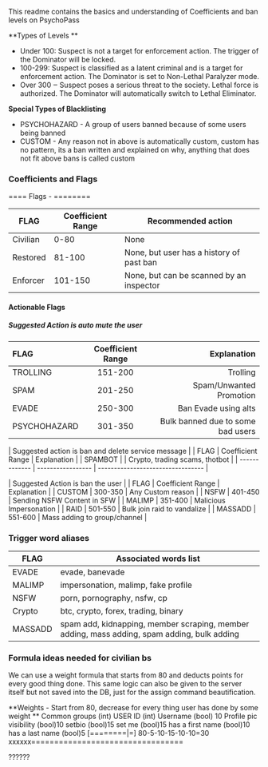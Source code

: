 
This readme contains the basics and understanding of Coefficients and ban levels on PsychoPass

**Types of Levels **
- Under 100: Suspect is not a target for enforcement action. The trigger of the Dominator will be locked.
- 100-299: Suspect is classified as a latent criminal and is a target for enforcement action. The Dominator is set to Non-Lethal Paralyzer mode.
- Over 300 ‒ Suspect poses a serious threat to the society. Lethal force is authorized. The Dominator will automatically switch to Lethal Eliminator.

**Special Types of Blacklisting**
- PSYCHOHAZARD - A group of users banned because of some users being banned
- CUSTOM - Any reason not in above is automatically custom, custom has no pattern, its a ban written and explained on why, anything that does not fit above bans is called custom

### Coefficients and Flags

==== Flags     -  ========

| FLAG  |Coefficient Range   | Recommended action  |
| ------------ | ------------ | ------------ |
| Civilian  | 0-80  |  None |
| Restored  | 81-100  | None, but user has a history of past ban  |
| Enforcer  | 101-150  | None, but can be scanned by an inspector  |

#### Actionable Flags

##### Suggested Action is auto mute the user

|     FLAG      | Coefficient Range |          Explanation              |
| :------------ | :---------------: | --------------------------------: |
| TROLLING      |     151-200       | Trolling                          |
| SPAM          |     201-250       | Spam/Unwanted Promotion           |
| EVADE         |     250-300       | Ban Evade using alts              |
| PSYCHOHAZARD  |     301-350       | Bulk banned due to some bad users |


|         Suggested action is ban and delete service message            |
|     FLAG      | Coefficient Range |          Explanation              |
| SPAMBOT       |                   | Crypto, trading scams, thotbot    |
| ------------- | ----------------- | --------------------------------- |

|                 Suggested Action is ban the user                      |
|     FLAG      | Coefficient Range |          Explanation              |
| CUSTOM   | 300-350  | Any Custom reason        |
| NSFW     | 401-450  |  Sending NSFW Content in SFW |
| MALIMP   | 351-400  | Malicious Impersonation  |
| RAID     | 501-550  | Bulk join raid to vandalize   |
| MASSADD  | 551-600  |  Mass adding to group/channel |

### Trigger word aliases

| FLAG  | Associated words list  |
| ------------ | ------------ |
| EVADE   |  evade, banevade| 
| MALIMP  |  impersonation, malimp, fake profile| 
| NSFW    |  porn, pornography, nsfw, cp| 
| Crypto  |  btc, crypto, forex, trading, binary| 
| MASSADD |  spam add, kidnapping, member scraping, member adding, mass adding, spam adding, bulk adding| 

### Formula ideas needed for civilian bs 
We can use a weight formula that starts from 80 and deducts points for every good thing done. This same logic can also be given to the server itself but not saved into the DB, just for the assign command beautification.

**Weights - Start from 80, decrease for every thing user has done by some weight 
**
Common groups (int)
USER ID (int)
Username (bool) 10
Profile pic visibility (bool)10
setbio (bool)15
set me (bool)15
has a first name (bool)10
has a last name (bool)5
[========|=]
80-5-10-15-10-10=30
xxxxxx=================================

??????

